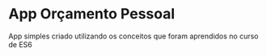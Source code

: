 # App Orçamento Pessoal

App simples criado utilizando os conceitos que foram aprendidos no curso de ES6